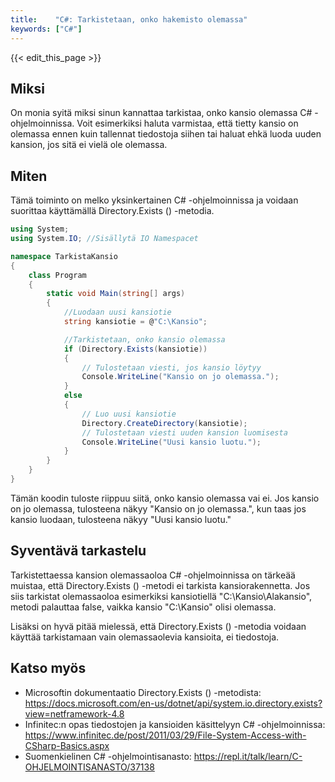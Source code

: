 ```yaml
---
title:    "C#: Tarkistetaan, onko hakemisto olemassa"
keywords: ["C#"]
---
```


{{< edit_this_page >}}

## Miksi

On monia syitä miksi sinun kannattaa tarkistaa, onko kansio olemassa C# -ohjelmoinnissa. Voit esimerkiksi haluta varmistaa, että tietty kansio on olemassa ennen kuin tallennat tiedostoja siihen tai haluat ehkä luoda uuden kansion, jos sitä ei vielä ole olemassa.

## Miten

Tämä toiminto on melko yksinkertainen C# -ohjelmoinnissa ja voidaan suorittaa käyttämällä Directory.Exists () -metodia.

```C#
using System;
using System.IO; //Sisällytä IO Namespacet

namespace TarkistaKansio
{
    class Program
    {
        static void Main(string[] args)
        {
            //Luodaan uusi kansiotie
            string kansiotie = @"C:\Kansio";

            //Tarkistetaan, onko kansio olemassa
            if (Directory.Exists(kansiotie))
            {
                // Tulostetaan viesti, jos kansio löytyy
                Console.WriteLine("Kansio on jo olemassa.");
            }
            else
            {
                // Luo uusi kansiotie
                Directory.CreateDirectory(kansiotie);
                // Tulostetaan viesti uuden kansion luomisesta
                Console.WriteLine("Uusi kansio luotu.");
            }
        }
    }
}
```

Tämän koodin tuloste riippuu siitä, onko kansio olemassa vai ei. Jos kansio on jo olemassa, tulosteena näkyy "Kansio on jo olemassa.", kun taas jos kansio luodaan, tulosteena näkyy "Uusi kansio luotu."

## Syventävä tarkastelu

Tarkistettaessa kansion olemassaoloa C# -ohjelmoinnissa on tärkeää muistaa, että Directory.Exists () -metodi ei tarkista kansiorakennetta. Jos siis tarkistat olemassaoloa esimerkiksi kansiotiellä "C:\Kansio\Alakansio", metodi palauttaa false, vaikka kansio "C:\Kansio" olisi olemassa.

Lisäksi on hyvä pitää mielessä, että Directory.Exists () -metodia voidaan käyttää tarkistamaan vain olemassaolevia kansioita, ei tiedostoja.

## Katso myös

- Microsoftin dokumentaatio Directory.Exists () -metodista: https://docs.microsoft.com/en-us/dotnet/api/system.io.directory.exists?view=netframework-4.8
- Infinitec:n opas tiedostojen ja kansioiden käsittelyyn C# -ohjelmoinnissa: https://www.infinitec.de/post/2011/03/29/File-System-Access-with-CSharp-Basics.aspx
- Suomenkielinen C# -ohjelmointisanasto: https://repl.it/talk/learn/C-OHJELMOINTISANASTO/37138